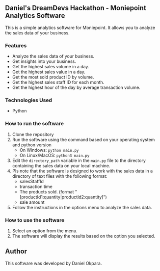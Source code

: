 ## Daniel's DreamDevs Hackathon - Moniepoint Analytics Software

This is a simple analytics software for Moniepoint. It allows you to analyze the sales data of your business.

### Features

- Analyze the sales data of your business.
- Get insights into your business.
- Get the highest sales volume in a day.
- Get the highest sales value in a day.
- Get the most sold product ID by volume.
- Get the highest sales staff ID for each month.
- Get the highest hour of the day by average transaction volume.

### Technologies Used

- Python

### How to run the software

1. Clone the repository
2. Run the software using the command based on your operating system and python version
   - On Windows: `python main.py`
   - On Linux/MacOS: `python3 main.py`
3. Edit the `directory_path` variable in the `main.py` file to the directory containing the sales data on your local machine.
4. Pls note that the software is designed to work with the sales data in a directory of text files with the following format:
   - salesStaffId
   - transaction time
   - The products sold. (format "[productId1:quantity|productId2:quantity]")
   - sale amount
5. Follow the instructions in the options menu to analyze the sales data.

### How to use the software

1. Select an option from the menu.
2. The software will display the results based on the option you selected.


## Author

This software was developed by Daniel Okpara.





